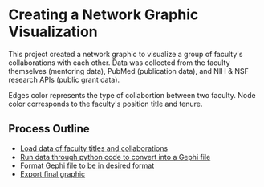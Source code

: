 # Creating a Network Graphic Visualization 

This project created a network graphic to visualize a group of faculty's collaborations with each other. Data was collected from the faculty themselves (mentoring data), PubMed (publication data), and NIH & NSF research APIs (public grant data). 

Edges color represents the type of collabortion between two faculty. Node color corresponds to the faculty's position title and tenure. 

## Process Outline
- [Load data of faculty titles and collaborations](Data/)
- [Run data through python code to convert into a Gephi file](Code/TSVtoGEXF.equalweights.ipynb)
- [Format Gephi file to be in desired format](PPPID_2019_gephidoc_curved.gephi)
- [Export final graphic](NetworkGraphic_PPPID_2019_Curved.png)
